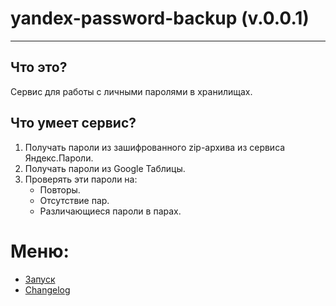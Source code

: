 # yandex-password-backup (v.0.0.1)

***
##  Что это?

Сервис для работы с личными паролями в хранилищаx.

## Что умеет сервис?

1. Получать пароли из зашифрованного zip-архива из сервиса Яндекс.Пароли.
2. Получать пароли из Google Таблицы.
3. Проверять эти пароли на:
   - Повторы.
   - Отсутствие пар.
   - Различающиеся пароли в парах.


# Меню:
- [Запуск](https://gitflic.ru/project/glazarev/yandex-password-backup/blob?file=docs%2Fchange_log.md&branch=master&mode=markdown)
- [Changelog](https://gitflic.ru/project/glazarev/yandex-password-backup/blob?file=docs%2Fchange_log.md&branch=master&mode=markdown)